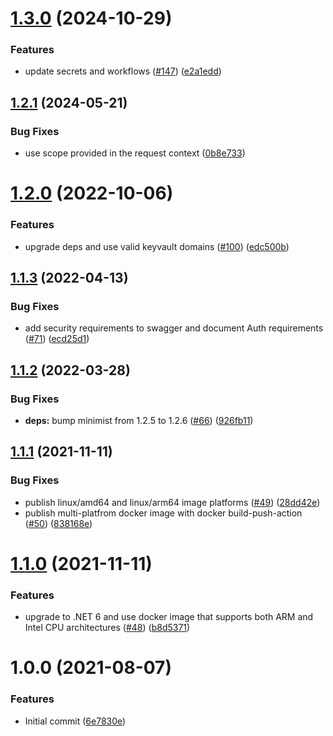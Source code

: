 # [1.3.0](https://github.com/Basis-Theory/azure-keyvault-emulator/compare/v1.2.1...v1.3.0) (2024-10-29)


### Features

* update secrets and workflows ([#147](https://github.com/Basis-Theory/azure-keyvault-emulator/issues/147)) ([e2a1edd](https://github.com/Basis-Theory/azure-keyvault-emulator/commit/e2a1edd23b9edf2482a1ecc89d8317d517306ef9))

## [1.2.1](https://github.com/Basis-Theory/azure-keyvault-emulator/compare/v1.2.0...v1.2.1) (2024-05-21)


### Bug Fixes

* use scope provided in the request context ([0b8e733](https://github.com/Basis-Theory/azure-keyvault-emulator/commit/0b8e733524226e2b626c31872e49c0d5144a318c))

# [1.2.0](https://github.com/Basis-Theory/azure-keyvault-emulator/compare/v1.1.3...v1.2.0) (2022-10-06)


### Features

* upgrade deps and use valid keyvault domains ([#100](https://github.com/Basis-Theory/azure-keyvault-emulator/issues/100)) ([edc500b](https://github.com/Basis-Theory/azure-keyvault-emulator/commit/edc500be969ba564ec06735aadb026205d7dc8ff))

## [1.1.3](https://github.com/Basis-Theory/azure-keyvault-emulator/compare/v1.1.2...v1.1.3) (2022-04-13)


### Bug Fixes

* add security requirements to swagger and document Auth requirements ([#71](https://github.com/Basis-Theory/azure-keyvault-emulator/issues/71)) ([ecd25d1](https://github.com/Basis-Theory/azure-keyvault-emulator/commit/ecd25d1d3d2407105d2cff8f7eb00201eeaa2c1b))

## [1.1.2](https://github.com/Basis-Theory/azure-keyvault-emulator/compare/v1.1.1...v1.1.2) (2022-03-28)


### Bug Fixes

* **deps:** bump minimist from 1.2.5 to 1.2.6 ([#66](https://github.com/Basis-Theory/azure-keyvault-emulator/issues/66)) ([926fb11](https://github.com/Basis-Theory/azure-keyvault-emulator/commit/926fb115d149cf670c0be34540c4a704f6d04f73))

## [1.1.1](https://github.com/Basis-Theory/azure-keyvault-emulator/compare/v1.1.0...v1.1.1) (2021-11-11)


### Bug Fixes

* publish linux/amd64 and linux/arm64 image platforms ([#49](https://github.com/Basis-Theory/azure-keyvault-emulator/issues/49)) ([28dd42e](https://github.com/Basis-Theory/azure-keyvault-emulator/commit/28dd42e9e54ecaf01d3dab1eef5fead4261f27a1))
* publish multi-platfrom docker image with docker build-push-action ([#50](https://github.com/Basis-Theory/azure-keyvault-emulator/issues/50)) ([838168e](https://github.com/Basis-Theory/azure-keyvault-emulator/commit/838168e98fd8df4695447add71e8dbe97237a6db))

# [1.1.0](https://github.com/Basis-Theory/azure-keyvault-emulator/compare/v1.0.0...v1.1.0) (2021-11-11)


### Features

* upgrade to .NET 6 and use docker image that supports both ARM and Intel CPU architectures ([#48](https://github.com/Basis-Theory/azure-keyvault-emulator/issues/48)) ([b8d5371](https://github.com/Basis-Theory/azure-keyvault-emulator/commit/b8d5371c8a44fef9be18d6616aa1dfa9c8b567e4))

# 1.0.0 (2021-08-07)


### Features

* Initial commit ([6e7830e](https://github.com/Basis-Theory/azure-keyvault-emulator/commit/6e7830e25f6091385455b94af7213ae815723ed6))
